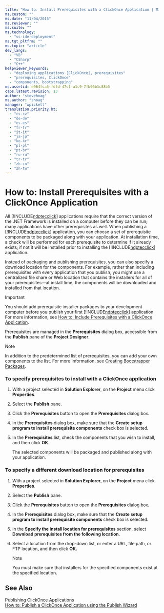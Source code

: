 ```yaml
---
title: "How to: Install Prerequisites with a ClickOnce Application | Microsoft Docs"
ms.custom: ""
ms.date: "11/04/2016"
ms.reviewer: ""
ms.suite: ""
ms.technology: 
  - "vs-ide-deployment"
ms.tgt_pltfrm: ""
ms.topic: "article"
dev_langs: 
  - "VB"
  - "CSharp"
  - "C++"
helpviewer_keywords: 
  - "deploying applications [ClickOnce], prerequisites"
  - "prerequisites, ClickOnce"
  - "components, bootstrapping"
ms.assetid: e964fca5-fdfd-47cf-a1c9-7fb96b1c88b5
caps.latest.revision: 13
author: "stevehoag"
ms.author: "shoag"
manager: "wpickett"
translation.priority.ht: 
  - "cs-cz"
  - "de-de"
  - "es-es"
  - "fr-fr"
  - "it-it"
  - "ja-jp"
  - "ko-kr"
  - "pl-pl"
  - "pt-br"
  - "ru-ru"
  - "tr-tr"
  - "zh-cn"
  - "zh-tw"
---
```

# How to: Install Prerequisites with a ClickOnce Application
All [!INCLUDE[ndptecclick](../deployment/includes/ndptecclick_md.md)] applications require that the correct version of the .NET Framework is installed on a computer before they can be run; many applications have other prerequisites as well. When publishing a [!INCLUDE[ndptecclick](../deployment/includes/ndptecclick_md.md)] application, you can choose a set of prerequisite components to be packaged along with your application. At installation time, a check will be performed for each prerequisite to determine if it already exists; if not it will be installed prior to installing the [!INCLUDE[ndptecclick](../deployment/includes/ndptecclick_md.md)] application.  
  
 Instead of packaging and publishing prerequisites, you can also specify a download location for the components. For example, rather than including prerequisites with every application that you publish, you might use a centralized file share or Web location that contains the installers for all of your prerequisites—at install time, the components will be downloaded and installed from that location.  
  
> [!IMPORTANT]
>  You should add prerequisite installer packages to your development computer before you publish your first [!INCLUDE[ndptecclick](../deployment/includes/ndptecclick_md.md)] application. For more information, see [How to: Include Prerequisites with a ClickOnce Application](../deployment/how-to-include-prerequisites-with-a-clickonce-application.md).  
  
 Prerequisites are managed in the **Prerequisites** dialog box, accessible from the **Publish** pane of the **Project Designer**.  
  
> [!NOTE]
>  In addition to the predetermined list of prerequisites, you can add your own components to the list. For more information, see [Creating Bootstrapper Packages](../deployment/creating-bootstrapper-packages.md).  
  
### To specify prerequisites to install with a ClickOnce application  
  
1.  With a project selected in **Solution Explorer**, on the **Project** menu click **Properties**.  
  
2.  Select the **Publish** pane.  
  
3.  Click the **Prerequisites** button to open the **Prerequisites** dialog box.  
  
4.  In the **Prerequisites** dialog box, make sure that the **Create setup program to install prerequisite components** check box is selected.  
  
5.  In the **Prerequisites** list, check the components that you wish to install, and then click **OK**.  
  
     The selected components will be packaged and published along with your application.  
  
### To specify a different download location for prerequisites  
  
1.  With a project selected in **Solution Explorer**, on the **Project** menu click **Properties**.  
  
2.  Select the **Publish** pane.  
  
3.  Click the **Prerequisites** button to open the **Prerequisites** dialog box.  
  
4.  In the **Prerequisites** dialog box, make sure that the **Create setup program to install prerequisite components** check box is selected.  
  
5.  In the **Specify the install location for prerequisites** section, select **Download prerequisites from the following location**.  
  
6.  Select a location from the drop-down list, or enter a URL, file path, or FTP location, and then click **OK.**  
  
    > [!NOTE]
    >  You must make sure that installers for the specified components exist at the specified location.  
  
## See Also  
 [Publishing ClickOnce Applications](../deployment/publishing-clickonce-applications.md)   
 [How to: Publish a ClickOnce Application using the Publish Wizard](../deployment/how-to-publish-a-clickonce-application-using-the-publish-wizard.md)